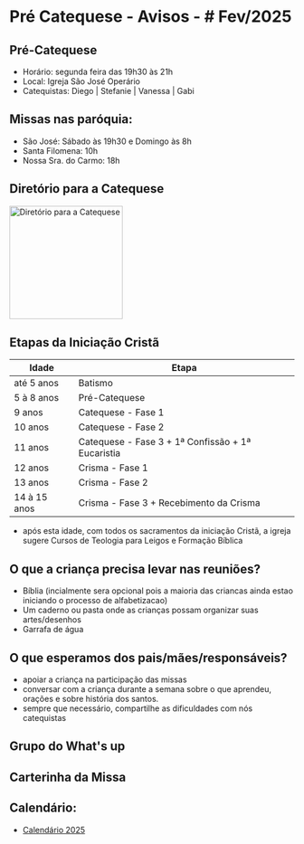 # Pré Catequese - Avisos - # Fev/2025

## Pré-Catequese
- Horário: segunda feira das 19h30 às 21h
- Local: Igreja São José Operário
- Catequistas: Diego | Stefanie | Vanessa | Gabi

## Missas nas paróquia:
- São José: Sábado às 19h30 e Domingo às 8h
- Santa Filomena: 10h
- Nossa Sra. do Carmo: 18h  

## Diretório para a Catequese

<img src="https://github.com/user-attachments/assets/cfc60204-fb99-4805-a662-b0719002fafb" alt="Diretório para a Catequese" style="width:200px;"/>

## Etapas da Iniciação Cristã

|Idade| Etapa|
|---|---
|até 5 anos|Batismo|
|5 à 8 anos|Pré-Catequese|
|9 anos| Catequese - Fase 1|
|10 anos| Catequese - Fase 2|
|11 anos| Catequese - Fase 3 + 1ª Confissão + 1ª Eucaristia|
|12 anos| Crisma - Fase 1|
|13 anos| Crisma - Fase 2|
|14 à 15 anos| Crisma - Fase 3 + Recebimento da Crisma|
* após esta idade, com todos os sacramentos da iniciação Cristã, a igreja sugere Cursos de Teologia para Leigos e Formação Bíblica

## O que a criança precisa levar nas reuniões? 
-	Bíblia (incialmente sera opcional pois a maioria das criancas ainda estao iniciando o processo de alfabetizacao)
-	Um caderno ou pasta onde as crianças possam organizar suas artes/desenhos
-	Garrafa de água 

## O que esperamos dos pais/mães/responsáveis? 
-	apoiar a criança na participação das missas 
-	conversar com a criança durante a semana sobre o que aprendeu, orações e sobre história dos santos.
-	sempre que necessário, compartilhe as dificuldades com nós catequistas

## Grupo do What's up

## Carterinha da Missa

## Calendário:
- [Calendário 2025](https://github.com/oracoes-catolicas/pre-catequese/blob/main/docs/calendario-2025.xlsx)
